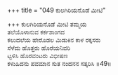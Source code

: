 +++
title = "049 ಕುಲಗಿರಿಯನೊಡೆ ಮೀಟಿ"

+++
ಕುಲಗಿರಿಯನೊಡೆ ಮೀಟಿ ತಮ್ಮಯ  
ತಲೆಯೊಳಾನುವ ಕರ್ಕಶಾಂಗದ   
ಕಲುದಲೆಯ ಹೇರೊಡಲ ಮಿಡುಕಿನ ಕಾಳ ರಕ್ಕಸರು  
ಸೆಳೆದು ಹೊತ್ತರು ಹೊರೆಯನಿವರಿ  
ಟ್ಟಳಿಸಿ ಹೊರವಂಟರು ವಿಭೀಷಣ  
ಕಳುಹಿದನು ಪವಮಾನ ಸುತ ನಂದನನ ಸತ್ಕರಿಸಿ   ॥49॥